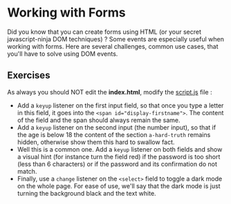 # Working with Forms

Did you know that you can create forms using HTML (or your secret javascript-ninja DOM techniques) ? Some events are especially useful when working with forms. Here are several challenges, common use cases, that you'll have to solve using DOM events.

## Exercises

As always you should NOT edit the **index.html**, modify the [script.js](./script.js) file :
- Add a `keyup` listener on the first input field, so that once you type a letter in this field, it goes into the `<span id="display-firstname">`. The content of the field and the span should always remain the same.
- Add a `keyup` listener on the second input (the number input), so that if the age is below 18 the content of the section `a-hard-truth` remains hidden, otherwise show them this hard to swallow fact.
- Well this is a common one. Add a `keyup` listener on both fields and show a visual hint (for instance turn the field red) if the password is too short (less than 6 characters) or if the password and its confirmation do not match. 
- Finally, use a `change` listener on the `<select>` field to toggle a dark mode on the whole page. For ease of use, we'll say that the dark mode is just turning the background black and the text white.